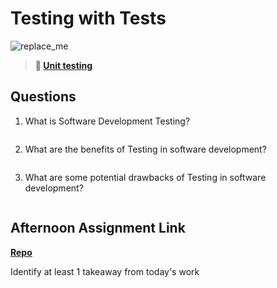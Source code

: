 # Testing with Tests

![replace_me](https://codeworks.blob.core.windows.net/public/assets/img/illustrations/placeholder.svg)

> **📖 [Unit testing](https://codeworksacademy.com/fs-student-guide/resources/wk8-9/03-Unit-Testing)**

## Questions

1. What is Software Development Testing?
```

```
2. What are the benefits of Testing in software development?
```

```
3. What are some potential drawbacks of Testing in software development?
```

```
## Afternoon Assignment Link

**[Repo](https://github.com/coombsab/<ASSIGNMENT_REPO>)**

Identify at least 1 takeaway from today's work
```

```